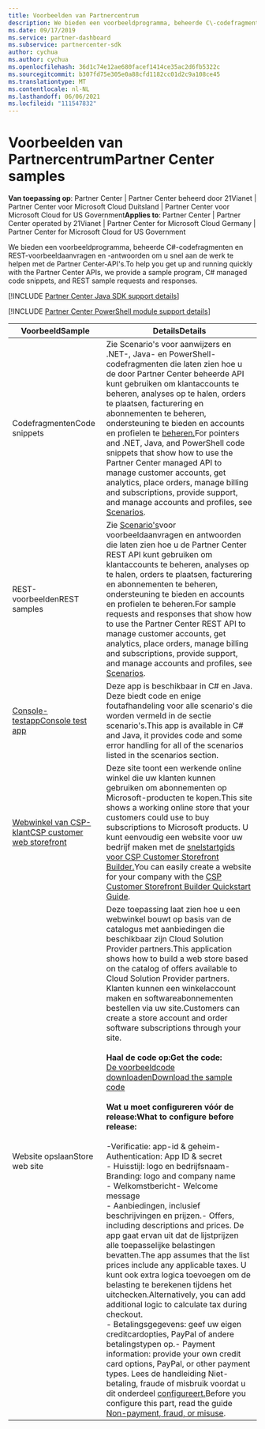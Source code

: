 ```yaml
---
title: Voorbeelden van Partnercentrum
description: We bieden een voorbeeldprogramma, beheerde C\-codefragmenten en REST-voorbeeldaanvragen en -antwoorden om u te helpen snel aan de werk te gaan met de Partner Center-API's.
ms.date: 09/17/2019
ms.service: partner-dashboard
ms.subservice: partnercenter-sdk
author: cychua
ms.author: cychua
ms.openlocfilehash: 36d1c74e12ae680facef1414ce35ac2d6fb5322c
ms.sourcegitcommit: b307fd75e305e0a88cfd1182cc01d2c9a108ce45
ms.translationtype: MT
ms.contentlocale: nl-NL
ms.lasthandoff: 06/06/2021
ms.locfileid: "111547832"
---
```

# <a name="partner-center-samples"></a><span data-ttu-id="a566c-103">Voorbeelden van Partnercentrum</span><span class="sxs-lookup"><span data-stu-id="a566c-103">Partner Center samples</span></span>

<span data-ttu-id="a566c-104">**Van toepassing op**: Partner Center | Partner Center beheerd door 21Vianet | Partner Center voor Microsoft Cloud Duitsland | Partner Center voor Microsoft Cloud for US Government</span><span class="sxs-lookup"><span data-stu-id="a566c-104">**Applies to**: Partner Center | Partner Center operated by 21Vianet | Partner Center for Microsoft Cloud Germany | Partner Center for Microsoft Cloud for US Government</span></span>

<span data-ttu-id="a566c-105">We bieden een voorbeeldprogramma, beheerde C#-codefragmenten en REST-voorbeeldaanvragen en -antwoorden om u snel aan de werk te helpen met de Partner Center-API's.</span><span class="sxs-lookup"><span data-stu-id="a566c-105">To help you get up and running quickly with the Partner Center APIs, we provide a sample program, C# managed code snippets, and REST sample requests and responses.</span></span>

[!INCLUDE [Partner Center Java SDK support details](../includes/java-sdk-support.md)]

[!INCLUDE [Partner Center PowerShell module support details](../includes/powershell-module-support.md)]

| <span data-ttu-id="a566c-106">Voorbeeld</span><span class="sxs-lookup"><span data-stu-id="a566c-106">Sample</span></span>                                                        | <span data-ttu-id="a566c-107">Details</span><span class="sxs-lookup"><span data-stu-id="a566c-107">Details</span></span>                                             |
|---------------------------------------------------------------|-----------------------------------------------------|
| <span data-ttu-id="a566c-108">Codefragmenten</span><span class="sxs-lookup"><span data-stu-id="a566c-108">Code snippets</span></span>                                                 | <span data-ttu-id="a566c-109">Zie Scenario's voor aanwijzers en .NET-, Java- en PowerShell-codefragmenten die laten zien hoe u de door Partner Center beheerde API kunt gebruiken om klantaccounts te beheren, analyses op te halen, orders te plaatsen, facturering en abonnementen te beheren, ondersteuning te bieden en accounts en profielen te [beheren.](scenarios.md)</span><span class="sxs-lookup"><span data-stu-id="a566c-109">For pointers and .NET, Java, and PowerShell code snippets that show how to use the Partner Center managed API to manage customer accounts, get analytics, place orders, manage billing and subscriptions, provide support, and manage accounts and profiles, see [Scenarios](scenarios.md).</span></span>                                                                          |
| <span data-ttu-id="a566c-110">REST-voorbeelden</span><span class="sxs-lookup"><span data-stu-id="a566c-110">REST samples</span></span>                                                  | <span data-ttu-id="a566c-111">Zie [Scenario's](scenarios.md)voor voorbeeldaanvragen en antwoorden die laten zien hoe u de Partner Center REST API kunt gebruiken om klantaccounts te beheren, analyses op te halen, orders te plaatsen, facturering en abonnementen te beheren, ondersteuning te bieden en accounts en profielen te beheren.</span><span class="sxs-lookup"><span data-stu-id="a566c-111">For sample requests and responses that show how to use the Partner Center REST API to manage customer accounts, get analytics, place orders, manage billing and subscriptions, provide support, and manage accounts and profiles, see [Scenarios](scenarios.md).</span></span>                                                                                                       |
| [<span data-ttu-id="a566c-112">Console-testapp</span><span class="sxs-lookup"><span data-stu-id="a566c-112">Console test app</span></span>](console-test-app.md)                       | <span data-ttu-id="a566c-113">Deze app is beschikbaar in C# en Java. Deze biedt code en enige foutafhandeling voor alle scenario's die worden vermeld in de sectie scenario's.</span><span class="sxs-lookup"><span data-stu-id="a566c-113">This app is available in C# and Java, it provides code and some error handling for all of the scenarios listed in the scenarios section.</span></span>                                                                        |
| [<span data-ttu-id="a566c-114">Webwinkel van CSP-klant</span><span class="sxs-lookup"><span data-stu-id="a566c-114">CSP customer web storefront</span></span>](csp-customer-web-storefront.md) | <span data-ttu-id="a566c-115">Deze site toont een werkende online winkel die uw klanten kunnen gebruiken om abonnementen op Microsoft-producten te kopen.</span><span class="sxs-lookup"><span data-stu-id="a566c-115">This site shows a working online store that your customers could use to buy subscriptions to Microsoft products.</span></span> <span data-ttu-id="a566c-116">U kunt eenvoudig een website voor uw bedrijf maken met de [snelstartgids voor CSP Customer Storefront Builder.](csp-customer-storefront-builder-quick-start-guide-.md)</span><span class="sxs-lookup"><span data-stu-id="a566c-116">You can easily create a website for your company with the [CSP Customer Storefront Builder Quickstart Guide](csp-customer-storefront-builder-quick-start-guide-.md).</span></span>                                                              |
| <span data-ttu-id="a566c-117">Website opslaan</span><span class="sxs-lookup"><span data-stu-id="a566c-117">Store web site</span></span>                                                | <span data-ttu-id="a566c-118">Deze toepassing laat zien hoe u een webwinkel bouwt op basis van de catalogus met aanbiedingen die beschikbaar zijn Cloud Solution Provider partners.</span><span class="sxs-lookup"><span data-stu-id="a566c-118">This application shows how to build a web store based on the catalog of offers available to Cloud Solution Provider partners.</span></span> <span data-ttu-id="a566c-119">Klanten kunnen een winkelaccount maken en softwareabonnementen bestellen via uw site.</span><span class="sxs-lookup"><span data-stu-id="a566c-119">Customers can create a store account and order software subscriptions through your site.</span></span><br/><br/>                  <span data-ttu-id="a566c-120">**Haal de code op:**</span><span class="sxs-lookup"><span data-stu-id="a566c-120">**Get the code:**</span></span><br/> [<span data-ttu-id="a566c-121">De voorbeeldcode downloaden</span><span class="sxs-lookup"><span data-stu-id="a566c-121">Download the sample code</span></span>](https://go.microsoft.com/fwlink/p/?LinkId=746683)<br/><br/>                                            <span data-ttu-id="a566c-122">**Wat u moet configureren vóór de release:**</span><span class="sxs-lookup"><span data-stu-id="a566c-122">**What to configure before release:**</span></span><br/><br/> <span data-ttu-id="a566c-123">-Verificatie: app-id & geheim</span><span class="sxs-lookup"><span data-stu-id="a566c-123">- Authentication: App ID & secret</span></span><br/> <span data-ttu-id="a566c-124">- Huisstijl: logo en bedrijfsnaam</span><span class="sxs-lookup"><span data-stu-id="a566c-124">- Branding: logo and company name</span></span><br/> <span data-ttu-id="a566c-125">- Welkomstbericht</span><span class="sxs-lookup"><span data-stu-id="a566c-125">- Welcome message</span></span><br/> <span data-ttu-id="a566c-126">- Aanbiedingen, inclusief beschrijvingen en prijzen.</span><span class="sxs-lookup"><span data-stu-id="a566c-126">- Offers, including descriptions and prices.</span></span> <span data-ttu-id="a566c-127">De app gaat ervan uit dat de lijstprijzen alle toepasselijke belastingen bevatten.</span><span class="sxs-lookup"><span data-stu-id="a566c-127">The app assumes that the list prices include any applicable taxes.</span></span> <span data-ttu-id="a566c-128">U kunt ook extra logica toevoegen om de belasting te berekenen tijdens het uitchecken.</span><span class="sxs-lookup"><span data-stu-id="a566c-128">Alternatively, you can add additional logic to calculate tax during checkout.</span></span><br/> <span data-ttu-id="a566c-129">- Betalingsgegevens: geef uw eigen creditcardopties, PayPal of andere betalingstypen op.</span><span class="sxs-lookup"><span data-stu-id="a566c-129">- Payment information: provide your own credit card options, PayPal, or other payment types.</span></span> <span data-ttu-id="a566c-130">Lees de handleiding Niet-betaling, fraude of misbruik voordat u dit onderdeel [configureert.](/partner-center/non-payment-fraud-misuse)</span><span class="sxs-lookup"><span data-stu-id="a566c-130">Before you configure this part, read the guide [Non-payment, fraud, or misuse](/partner-center/non-payment-fraud-misuse).</span></span> |